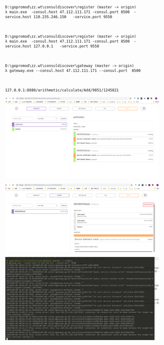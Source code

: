 ```
D:\gopromod\zz.wt\consuldiscover\register (master -> origin)
λ main.exe  -consul.host 47.112.111.171 -consul.port 8500  -service.host 110.235.246.150   -service.port 9550



D:\gopromod\zz.wt\consuldiscover\register (master -> origin)
λ main.exe  -consul.host 47.112.111.171 -consul.port 8500  -service.host 127.0.0.1   -service.port 9550



D:\gopromod\zz.wt\consuldiscover\gateway (master -> origin)
λ gateway.exe --consul.host 47.112.111.171 --consul.port  8500



127.0.0.1:8880/arithmetic/calculate/Add/9851/1245821
```



![](https://github.com/superufo/go-kit0001/blob/master/img/gateway01.png)

![](https://github.com/superufo/go-kit0001/blob/master/img/gateway02.png)

![](https://github.com/superufo/go-kit0001/blob/master/img/gateway03.png)